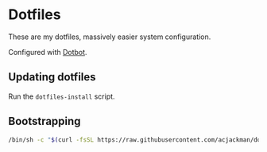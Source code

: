# Dotfiles

These are my dotfiles, massively easier system configuration.


Configured with [Dotbot](https://github.com/anishathalye/dotbot).

## Updating dotfiles
Run the `dotfiles-install` script.

## Bootstrapping

```sh
/bin/sh -c "$(curl -fsSL https://raw.githubusercontent.com/acjackman/dotfiles/main/bootstrap.sh)"
```
